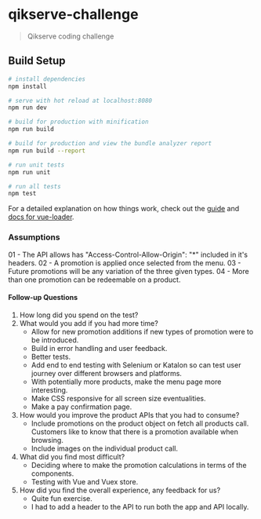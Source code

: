 # qikserve-challenge

> Qikserve coding challenge

## Build Setup

``` bash
# install dependencies
npm install

# serve with hot reload at localhost:8080
npm run dev

# build for production with minification
npm run build

# build for production and view the bundle analyzer report
npm run build --report

# run unit tests
npm run unit

# run all tests
npm test
```

For a detailed explanation on how things work, check out the [guide](http://vuejs-templates.github.io/webpack/) and [docs for vue-loader](http://vuejs.github.io/vue-loader).


### Assumptions

01 - The API allows has "Access-Control-Allow-Origin": "*" included in it's headers.
02 - A promotion is applied once selected from the menu.
03 - Future promotions will be any variation of the three given types.
04 - More than one promotion can be redeemable on a product.


#### Follow-up Questions
1. How long did you spend on the test?
2. What would you add if you had more time?
    - Allow for new promotion additions if new types of promotion were to be introduced.
    - Build in error handling and user feedback.
    - Better tests.
    - Add end to end testing with Selenium or Katalon so can test user journey over different browsers and platforms.
    - With potentially more products, make the menu page more interesting.
    - Make CSS responsive for all screen size eventualities.
    - Make a pay confirmation page.
3. How would you improve the product APIs that you had to consume? 
    - Include promotions on the product object on fetch all products call. Customers like to know that there is a promotion available when browsing.
    - Include images on the individual product call.
4. What did you find most difficult?
    - Deciding where to make the promotion calculations in terms of the components.
    - Testing with Vue and Vuex store.
5. How did you find the overall experience, any feedback for us?
    - Quite fun exercise.
    - I had to add a header to the API to run both the app and API locally. 